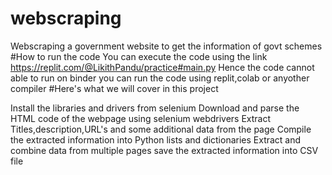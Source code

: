 # webscraping
Webscraping a government website to get the information of govt schemes
#How to run the code
You can execute the code using the link https://replit.com/@LikithPandu/practice#main.py
Hence the code cannot able to run on binder you can run the code using replit,colab or anyother compiler
#Here's what we will cover in this project

Install the libraries and drivers from selenium
Download and parse the HTML code of the webpage using selenium webdrivers
Extract Titles,description,URL's and some additional data from the page
Compile the extracted information into Python lists and dictionaries
Extract and combine data from multiple pages
save the extracted information into CSV file
